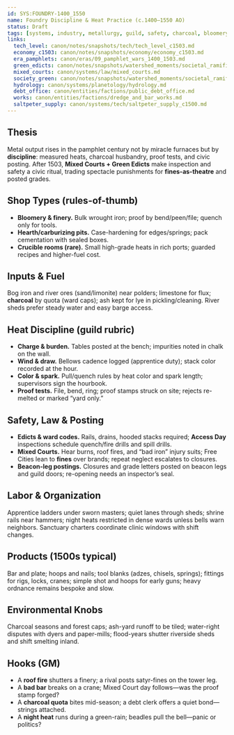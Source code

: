 ```yaml
---
id: SYS:FOUNDRY-1400_1550
name: Foundry Discipline & Heat Practice (c.1400–1550 AO)
status: Draft
tags: [systems, industry, metallurgy, guild, safety, charcoal, bloomery, finery, crucible]
links:
  tech_level: canon/notes/snapshots/tech/tech_level_c1503.md
  economy_c1503: canon/notes/snapshots/economy/economy_c1503.md
  era_pamphlets: canon/eras/09_pamphlet_wars_1400_1503.md
  green_edicts: canon/notes/snapshots/watershed_moments/societal_ramifications_green_skies_c1503_1530.md
  mixed_courts: canon/systems/law/mixed_courts.md
  society_green: canon/notes/snapshots/watershed_moments/societal_ramifications_green_skies_c1503_1530.md
  hydrology: canon/systems/planetology/hydrology.md
  debt_office: canon/entities/factions/public_debt_office.md
  works: canon/entities/factions/dredge_and_bar_works.md
  saltpeter_supply: canon/systems/tech/saltpeter_supply_c1500.md
---
```


## Thesis
Metal output rises in the pamphlet century not by miracle furnaces but by **discipline**: measured heats, charcoal husbandry, proof tests, and civic posting. After 1503, **Mixed Courts + Green Edicts** make inspection and safety a civic ritual, trading spectacle punishments for **fines-as-theatre** and posted grades.

## Shop Types (rules-of-thumb)
- **Bloomery & finery.** Bulk wrought iron; proof by bend/peen/file; quench only for tools.  
- **Hearth/carburizing pits.** Case-hardening for edges/springs; pack cementation with sealed boxes.  
- **Crucible rooms (rare).** Small high-grade heats in rich ports; guarded recipes and higher-fuel cost.

## Inputs & Fuel
Bog iron and river ores (sand/limonite) near polders; limestone for flux; **charcoal** by quota (ward caps); ash kept for lye in pickling/cleaning. River sheds prefer steady water and easy barge access.

## Heat Discipline (guild rubric)
- **Charge & burden.** Tables posted at the bench; impurities noted in chalk on the wall.  
- **Wind & draw.** Bellows cadence logged (apprentice duty); stack color recorded at the hour.  
- **Color & spark.** Pull/quench rules by heat color and spark length; supervisors sign the hourbook.  
- **Proof tests.** File, bend, ring; proof stamps struck on site; rejects re-melted or marked “yard only.”

## Safety, Law & Posting
- **Edicts & ward codes.** Rails, drains, hooded stacks required; **Access Day** inspections schedule quench/fire drills and spill drills.  
- **Mixed Courts.** Hear burns, roof fires, and “bad iron” injury suits; Free Cities lean to **fines** over brands; repeat neglect escalates to closures.  
- **Beacon-leg postings.** Closures and grade letters posted on beacon legs and guild doors; re-opening needs an inspector’s seal.

## Labor & Organization
Apprentice ladders under sworn masters; quiet lanes through sheds; shrine rails near hammers; night heats restricted in dense wards unless bells warn neighbors. Sanctuary charters coordinate clinic windows with shift changes.

## Products (1500s typical)
Bar and plate; hoops and nails; tool blanks (adzes, chisels, springs); fittings for rigs, locks, cranes; simple shot and hoops for early guns; heavy ordnance remains bespoke and slow.

## Environmental Knobs
Charcoal seasons and forest caps; ash-yard runoff to be tiled; water-right disputes with dyers and paper-mills; flood-years shutter riverside sheds and shift smelting inland.

## Hooks (GM)
- A **roof fire** shutters a finery; a rival posts satyr-fines on the tower leg.  
- A **bad bar** breaks on a crane; Mixed Court day follows—was the proof stamp forged?  
- A **charcoal quota** bites mid-season; a debt clerk offers a quiet bond—strings attached.  
- A **night heat** runs during a green-rain; beadles pull the bell—panic or politics?
